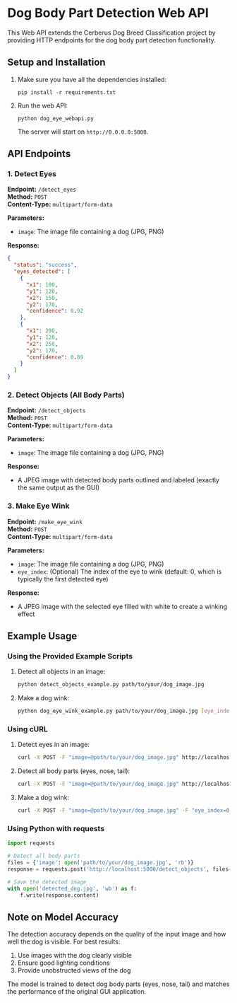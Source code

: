 # Dog Body Part Detection Web API

This Web API extends the Cerberus Dog Breed Classification project by providing HTTP endpoints for the dog body part detection functionality.

## Setup and Installation

1. Make sure you have all the dependencies installed:
   ```
   pip install -r requirements.txt
   ```

2. Run the web API:
   ```
   python dog_eye_webapi.py
   ```

   The server will start on `http://0.0.0.0:5000`.

## API Endpoints

### 1. Detect Eyes

**Endpoint:** `/detect_eyes`  
**Method:** `POST`  
**Content-Type:** `multipart/form-data`

**Parameters:**
- `image`: The image file containing a dog (JPG, PNG)

**Response:**
```json
{
  "status": "success",
  "eyes_detected": [
    {
      "x1": 100,
      "y1": 120,
      "x2": 150,
      "y2": 170,
      "confidence": 0.92
    },
    {
      "x1": 200,
      "y1": 120,
      "x2": 250,
      "y2": 170,
      "confidence": 0.89
    }
  ]
}
```

### 2. Detect Objects (All Body Parts)

**Endpoint:** `/detect_objects`  
**Method:** `POST`  
**Content-Type:** `multipart/form-data`

**Parameters:**
- `image`: The image file containing a dog (JPG, PNG)

**Response:**
- A JPEG image with detected body parts outlined and labeled (exactly the same output as the GUI)

### 3. Make Eye Wink

**Endpoint:** `/make_eye_wink`  
**Method:** `POST`  
**Content-Type:** `multipart/form-data`

**Parameters:**
- `image`: The image file containing a dog (JPG, PNG)
- `eye_index`: (Optional) The index of the eye to wink (default: 0, which is typically the first detected eye)

**Response:**
- A JPEG image with the selected eye filled with white to create a winking effect

## Example Usage

### Using the Provided Example Scripts

1. Detect all objects in an image:
   ```bash
   python detect_objects_example.py path/to/your/dog_image.jpg
   ```

2. Make a dog wink:
   ```bash
   python dog_eye_wink_example.py path/to/your/dog_image.jpg [eye_index]
   ```

### Using cURL

1. Detect eyes in an image:
   ```bash
   curl -X POST -F "image=@path/to/your/dog_image.jpg" http://localhost:5000/detect_eyes
   ```

2. Detect all body parts (eyes, nose, tail):
   ```bash
   curl -X POST -F "image=@path/to/your/dog_image.jpg" http://localhost:5000/detect_objects --output detected_dog.jpg
   ```

3. Make a dog wink:
   ```bash
   curl -X POST -F "image=@path/to/your/dog_image.jpg" -F "eye_index=0" http://localhost:5000/make_eye_wink --output winking_dog.jpg
   ```

### Using Python with requests

```python
import requests

# Detect all body parts
files = {'image': open('path/to/your/dog_image.jpg', 'rb')}
response = requests.post('http://localhost:5000/detect_objects', files=files)

# Save the detected image
with open('detected_dog.jpg', 'wb') as f:
    f.write(response.content)
```

## Note on Model Accuracy

The detection accuracy depends on the quality of the input image and how well the dog is visible. For best results:

1. Use images with the dog clearly visible
2. Ensure good lighting conditions
3. Provide unobstructed views of the dog

The model is trained to detect dog body parts (eyes, nose, tail) and matches the performance of the original GUI application.